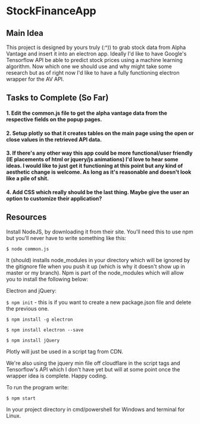 # StockFinanceApp

## Main Idea
This project is designed by yours truly (:^)) to grab stock data from Alpha Vantage and insert it into an electron app. Ideally I'd like to have Google's Tensorflow API be able to predict stock prices using a machine learning algorithm. Now which one we should use and why might take some research but as of right now I'd like to have a fully functioning electron wrapper for the AV API. 

## Tasks to Complete (So Far)

#### 1. Edit the common.js file to get the alpha vantage data from the respective fields on the popup pages.

#### 2. Setup plotly so that it creates tables on the main page using the open or close values in the retrieved API data.

#### 3. If there's any other way this app could be more functional/user friendly (IE placements of html or jquery/js animations) I'd love to hear some ideas. I would like to just get it functioning at this point but any kind of aesthetic change is welcome. As long as it's reasonable and doesn't look like a pile of shit.

#### 4. Add CSS which really should be the last thing. Maybe give the user an option to customize their application?


## Resources 

Install NodeJS, by downloading it from their site. You'll need this to use npm but you'll never have to write something like this:

` $ node common.js  `

 It (should) installs node_modules in your directory which will be ignored by the gitignore file when you push it up (which is why it doesn't show up in master or my branch). Npm is part of the node_modules which will allow you to install the following below:

 Electron and jQuery:

` $ npm init ` - this is if you want to create a new package.json file and delete the previous one.

` $ npm install -g electron `

` $ npm install electron --save `

` $ npm install jQuery `

Plotly will just be used in a script tag from CDN.

We're also using the jquery min file off cloudflare in the script tags and Tensorflow's API which I don't have yet but will at some point once the wrapper idea is complete. Happy coding. 

To run the program write:

` $ npm start ` 

In your project directory in cmd/powershell for Windows and terminal for Linux.
